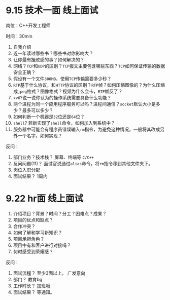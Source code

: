 # 9.15 技术一面 线上面试

岗位：C++开发工程师

时间：30min

1.  自我介绍
2.  近一年读过哪些书？哪些书对你影响大？
3.  让你最有挫败感的事？如何解决的？
4.  网络？`TCP`和`UDP`的区别？`TCP`报文主要包含哪些东西？`TCP`如何保证传输的数据安全正确？
5.  假设有一个文件`300MB`，使用`TCP`传输需要多少秒？
6.  `RTP`基于什么协议，和`HTTP`协议的区别？`RTP`帧？如何压缩图像的？为什么压缩成`jpeg`格式？图像格式？视频为什么会卡，`RTP`帧反了？
7.  `xv6`?说一说你认为的操作系统需要具备什么功能？
8.  两个进程为同一个应用程序服务可以吗？进程间通信？`socket`默认大小是多少？最多可以多少？
9.  如何判断一个机器是`32`位还是`64`位？
10. `shell`? 若新实现了`shell`命令，如何加入到系统中？
11. 服务器中可能会有程序员错误输入`rm`指令，为避免这种情况，一般将其改成另外一个名字，如何实现？

反问：
1.  部门业务？技术栈？  屏幕、终端等 `C/C++`
2.  反问问题(11)？  面试官说通过`alias`命令，将`rm`指令移到其他文件夹下。
3.  岗位入职分配
4.  面试结果？ 1周内

# 9.22 hr面 线上面试

1.  介绍项目？背景？时间？分工？困难点？成果？
2.  项目的优点和缺点？
3.  合作冲突？
4.  如何了解和学习新知识？
5.  项目承担角色？
6.  项目中有和客户进行对接吗？
7.  何时感受到荣耀感？

反问：
1.  面试流程？ 至少3面以上。 广发意向
2.  部门？ 教育bg
3.  工作时长？ 加班哦
4.  面试结果？ 等通知。